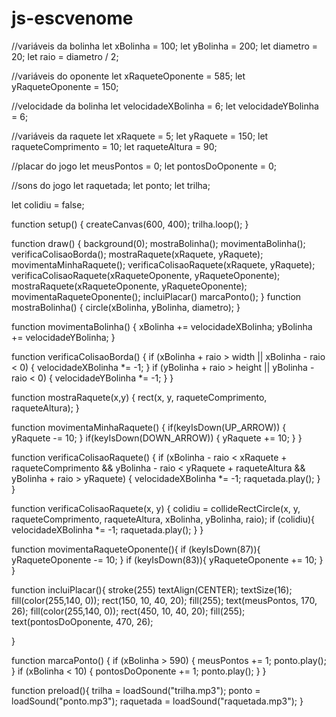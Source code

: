 # js-escvenome
//variáveis da bolinha
let xBolinha = 100;
let yBolinha = 200;
let diametro = 20;
let raio = diametro / 2;

//variáveis do oponente
let xRaqueteOponente = 585;
let yRaqueteOponente = 150;

//velocidade da bolinha
let velocidadeXBolinha = 6;
let velocidadeYBolinha = 6;

//variáveis da raquete
let xRaquete = 5;
let yRaquete = 150;
let raqueteComprimento = 10;
let raqueteAltura = 90;

//placar do jogo
let meusPontos = 0;
let pontosDoOponente = 0;


//sons do jogo
let raquetada;
let ponto;
let trilha;

let colidiu = false;

function setup() {
  createCanvas(600, 400);
    trilha.loop();
}

function draw() {
    background(0);
    mostraBolinha();
    movimentaBolinha();
    verificaColisaoBorda();
    mostraRaquete(xRaquete, yRaquete);
    movimentaMinhaRaquete();
    verificaColisaoRaquete(xRaquete, yRaquete);
    verificaColisaoRaquete(xRaqueteOponente, yRaqueteOponente);
    mostraRaquete(xRaqueteOponente, yRaqueteOponente);
    movimentaRaqueteOponente();
    incluiPlacar() 
    marcaPonto();
}
function mostraBolinha() {
  circle(xBolinha, yBolinha, diametro);
}

function movimentaBolinha() {
  xBolinha += velocidadeXBolinha;
  yBolinha += velocidadeYBolinha;
}

function verificaColisaoBorda() {
  if (xBolinha + raio > width || xBolinha - raio < 0) {
    velocidadeXBolinha *= -1;
  }
  if (yBolinha + raio > height || yBolinha - raio < 0) {
    velocidadeYBolinha *= -1;
  }
}

function mostraRaquete(x,y) {
    rect(x, y, raqueteComprimento, raqueteAltura);
}

function movimentaMinhaRaquete() {
  if(keyIsDown(UP_ARROW)) {
    yRaquete -= 10;
  }
  if(keyIsDown(DOWN_ARROW)) {
    yRaquete += 10;
  }
}

function verificaColisaoRaquete() {
  if (xBolinha - raio < xRaquete + raqueteComprimento && yBolinha - raio < yRaquete + raqueteAltura && yBolinha + raio > yRaquete) {
    velocidadeXBolinha *= -1;
     raquetada.play();
  }
}

function verificaColisaoRaquete(x, y) {
    colidiu = collideRectCircle(x, y, raqueteComprimento, raqueteAltura, xBolinha, yBolinha, raio);
    if (colidiu){
        velocidadeXBolinha *= -1;
        raquetada.play();
  }
}

function movimentaRaqueteOponente(){
    if (keyIsDown(87)){
        yRaqueteOponente -= 10;
    }
    if (keyIsDown(83)){
        yRaqueteOponente += 10;
    }
}


function incluiPlacar(){
  stroke(255)
    textAlign(CENTER);
    textSize(16);
    fill(color(255,140, 0));
    rect(150, 10, 40, 20);
    fill(255);
    text(meusPontos, 170, 26);
    fill(color(255,140, 0));
    rect(450, 10, 40, 20);
    fill(255);
    text(pontosDoOponente, 470, 26);



}


function marcaPonto() {
    if (xBolinha > 590) {
        meusPontos += 1;
        ponto.play();
    }
    if (xBolinha < 10) {
        pontosDoOponente += 1;
        ponto.play();
    }
}


function preload(){
  trilha = loadSound("trilha.mp3");
  ponto = loadSound("ponto.mp3");
  raquetada = loadSound("raquetada.mp3");
}

